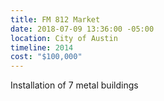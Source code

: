 ```yaml
---
title: FM 812 Market
date: 2018-07-09 13:36:00 -05:00
location: City of Austin
timeline: 2014
cost: "$100,000"
---
```


Installation of 7 metal buildings